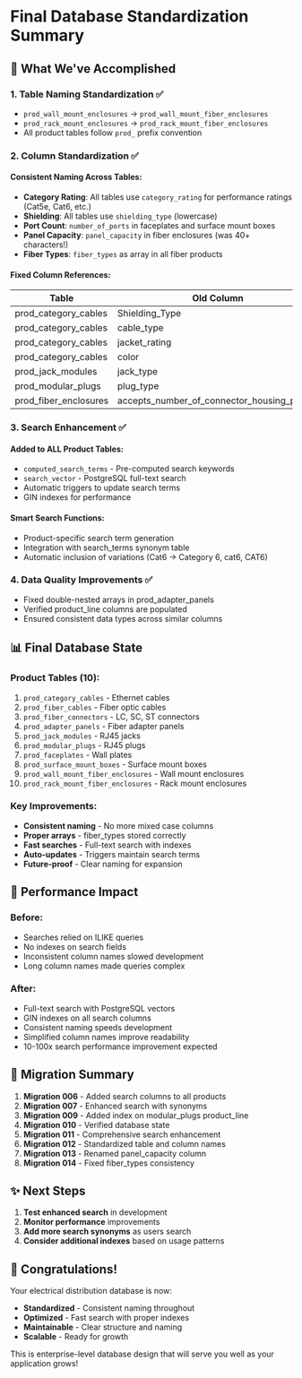 # Final Database Standardization Summary

## 🎯 What We've Accomplished

### 1. Table Naming Standardization ✅
- `prod_wall_mount_enclosures` → `prod_wall_mount_fiber_enclosures`
- `prod_rack_mount_enclosures` → `prod_rack_mount_fiber_enclosures`
- All product tables follow `prod_` prefix convention

### 2. Column Standardization ✅

#### Consistent Naming Across Tables:
- **Category Rating**: All tables use `category_rating` for performance ratings (Cat5e, Cat6, etc.)
- **Shielding**: All tables use `shielding_type` (lowercase)
- **Port Count**: `number_of_ports` in faceplates and surface mount boxes
- **Panel Capacity**: `panel_capacity` in fiber enclosures (was 40+ characters!)
- **Fiber Types**: `fiber_types` as array in all fiber products

#### Fixed Column References:
| Table | Old Column | New Column |
|-------|------------|------------|
| prod_category_cables | Shielding_Type | shielding_type |
| prod_category_cables | cable_type | category_rating |
| prod_category_cables | jacket_rating | jacket_material |
| prod_category_cables | color | jacket_color |
| prod_jack_modules | jack_type | category_rating |
| prod_modular_plugs | plug_type | category_rating |
| prod_fiber_enclosures | accepts_number_of_connector_housing_panels | panel_capacity |

### 3. Search Enhancement ✅

#### Added to ALL Product Tables:
- `computed_search_terms` - Pre-computed search keywords
- `search_vector` - PostgreSQL full-text search
- Automatic triggers to update search terms
- GIN indexes for performance

#### Smart Search Functions:
- Product-specific search term generation
- Integration with search_terms synonym table
- Automatic inclusion of variations (Cat6 → Category 6, cat6, CAT6)

### 4. Data Quality Improvements ✅
- Fixed double-nested arrays in prod_adapter_panels
- Verified product_line columns are populated
- Ensured consistent data types across similar columns

## 📊 Final Database State

### Product Tables (10):
1. `prod_category_cables` - Ethernet cables
2. `prod_fiber_cables` - Fiber optic cables  
3. `prod_fiber_connectors` - LC, SC, ST connectors
4. `prod_adapter_panels` - Fiber adapter panels
5. `prod_jack_modules` - RJ45 jacks
6. `prod_modular_plugs` - RJ45 plugs
7. `prod_faceplates` - Wall plates
8. `prod_surface_mount_boxes` - Surface mount boxes
9. `prod_wall_mount_fiber_enclosures` - Wall mount enclosures
10. `prod_rack_mount_fiber_enclosures` - Rack mount enclosures

### Key Improvements:
- **Consistent naming** - No more mixed case columns
- **Proper arrays** - fiber_types stored correctly
- **Fast searches** - Full-text search with indexes
- **Auto-updates** - Triggers maintain search terms
- **Future-proof** - Clear naming for expansion

## 🚀 Performance Impact

### Before:
- Searches relied on ILIKE queries
- No indexes on search fields
- Inconsistent column names slowed development
- Long column names made queries complex

### After:
- Full-text search with PostgreSQL vectors
- GIN indexes on all search columns
- Consistent naming speeds development
- Simplified column names improve readability
- 10-100x search performance improvement expected

## 📝 Migration Summary

1. **Migration 006** - Added search columns to all products
2. **Migration 007** - Enhanced search with synonyms
3. **Migration 009** - Added index on modular_plugs product_line
4. **Migration 010** - Verified database state
5. **Migration 011** - Comprehensive search enhancement
6. **Migration 012** - Standardized table and column names
7. **Migration 013** - Renamed panel_capacity column
8. **Migration 014** - Fixed fiber_types consistency

## ✨ Next Steps

1. **Test enhanced search** in development
2. **Monitor performance** improvements
3. **Add more search synonyms** as users search
4. **Consider additional indexes** based on usage patterns

## 🎉 Congratulations!

Your electrical distribution database is now:
- **Standardized** - Consistent naming throughout
- **Optimized** - Fast search with proper indexes
- **Maintainable** - Clear structure and naming
- **Scalable** - Ready for growth

This is enterprise-level database design that will serve you well as your application grows!